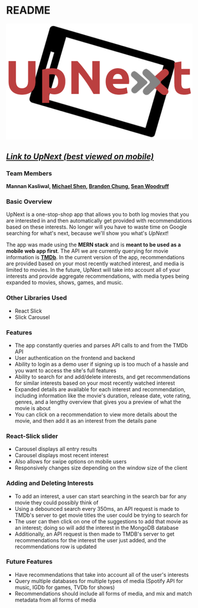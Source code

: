# README

![alt text][logo]

[logo]: https://raw.githubusercontent.com/MannanK/UpNext/master/frontend/src/assets/images/logo_3.png "UpNext Logo"

## [**_Link to UpNext (best viewed on mobile)_**](https://upnext-aa.herokuapp.com/)

### Team Members

**Mannan Kasliwal, [Michael Shen](https://github.com/imshentastic), [Brandon Chung](https://github.com/bchung014), [Sean Woodruff](https://github.com/sswoodruff89)**

### Basic Overview

UpNext is a one-stop-shop app that allows you to both log movies that you are interested in and then automatically get provided with recommendations based on these interests. No longer will you have to waste time on Google searching for what's next, because we'll show you what's *UpNext*!

The app was made using the **MERN stack** and is **meant to be used as a mobile web app first**. The API we are currently querying for movie information is **[TMDb](https://www.themoviedb.org/documentation/api?language=en-US)**. In the current version of the app, recommendations are provided based on your most recently watched interest, and media is limited to movies. In the future, UpNext will take into account all of your interests and provide aggregate recommendations, with media types being expanded to movies, shows, games, and music.

### Other Libraries Used
* React Slick
* Slick Carousel

### Features

* The app constantly queries and parses API calls to and from the TMDb API
* User authentication on the frontend and backend
* Ability to login as a demo user if signing up is too much of a hassle and you want to access the site's full features
* Ability to search for and add/delete interests, and get recommendations for similar interests based on your most recently watched interest
* Expanded details are available for each interest and recommendation, including information like the movie's duration, release date, vote rating, genres, and a lengthy overview that gives you a preview of what the movie  is about
* You can click on a recommendation to view more details about the movie, and then add it as an interest from the details pane

### React-Slick slider

* Carousel displays all entry results
* Carousel displays most recent interest
* Also allows for swipe options on mobile users
* Responsively changes size depending on the window size of the client

### Adding and Deleting Interests
* To add an interest, a user can start searching in the search bar for any movie they could possibly think of
* Using a debounced search every 350ms, an API request is made to TMDb's server to get movie titles the user could be trying to search for
* The user can then click on one of the suggestions to add that movie as an interest; doing so will add the interest in the MongoDB database
* Additionally, an API request is then made to TMDB's server to get recommendations for the interest the user just added, and the recommendations row is updated

### Future Features

* Have recommendations that take into account all of the user's interests
* Query multiple databases for multiple types of media (Spotify API for music, IGDb for games, TVDb for shows)
* Recommendations should include all forms of media, and mix and match metadata from all forms of media